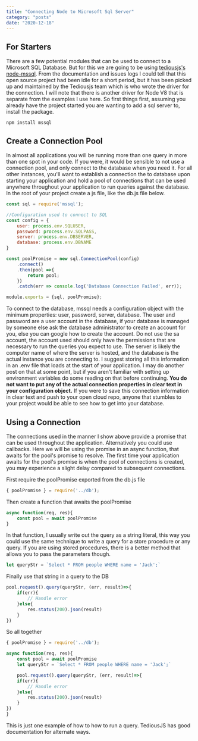 ```yaml
---
title: "Connecting Node to Microsoft Sql Server"
category: "posts"
date: "2020-12-18"
---
```


## For Starters

There are a few potential modules that can be used to connect to a Microsoft SQL Database. But for this we are going to be using [tediousjs's node-mssql](https://github.com/tediousjs/node-mssql). From the documentation and issues logs I could tell that this open source project had been idle for a short period, but it has been picked up and maintained by the Tediousjs team which is who wrote the driver for the connection. I will note that there is another driver for Node V8 that is separate from the examples I use here. So first things first, assuming you already have the project started you are wanting to add a sql server to, install the package.

```
npm install mssql
```

## Create a Connection Pool

In almost all applications you will be running more than one query in more than one spot in your code. If you were, it would be sensible to not use a connection pool, and only connect to the database when you need it. For all other instances, you'll want to establish a connection the to database upon starting your application and hold a pool of connections that can be used anywhere throughout your application to run queries against the database. In the root of your project create a js file, like the db.js file below.

```javascript
const sql = require('mssql');

//Configuration used to connect to SQL
const config = {
    user: process.env.SQLUSER,
    password: process.env.SQLPASS,
    server: process.env.DBSERVER,
    database: process.env.DBNAME
}

const poolPromise = new sql.ConnectionPool(config)
    .connect()
    .then(pool =>{
        return pool;
    })
    .catch(err => console.log('Database Connection Failed', err));

module.exports = {sql, poolPromise};
```

To connect to the database, mssql needs a configuration object with the minimum properties: user, password, server, database. The user and password are a user account in the database, if your database is managed by someone else ask the database administrator to create an account for you, else you can google how to create the account. Do not use the sa account, the account used should only have the permissions that are necessary to run the queries you expect to use. The server is likely the computer name of where the server is hosted, and the database is the actual instance you are connecting to. I suggest storing all this information in an .env file that loads at the start of your application. I may do another post on that at some point, but if you aren't familiar with setting up environment variables do some reading on that before continuing. __You do not want to put any of the actual connection properties in clear text in your configuration object.__ If you were to save this connection information in clear text and push to your open cloud repo, anyone that stumbles to your project would be able to see how to get into your database. 

## Using a Connection

The connections used in the manner I show above provide a promise that can be used throughout the application. Alternatively you could use callbacks. Here we will be using the promise in an async function, that awaits for the pool's promise to resolve. The first time your application awaits for the pool's promise is when the pool of connections is created, you may experience a slight delay compared to subsequent connections.

First require the poolPromise exported from the db.js file
```javascript
{ poolPromise } = require('../db');
```

Then create a function that awaits the poolPromise

```javascript
async function(req, res){
    const pool = await poolPromise
}
```

In that function, I usually write out the query as a string literal, this way you could use the same technique to write a query for a store procedure or any query. If you are using stored procedures, there is a better method that allows you to pass the parameters though.

```javascript
let queryStr = `Select * FROM people WHERE name = 'Jack';`
```

Finally use that string in a query to the DB

```javascript
pool.request().query(queryStr, (err, result)=>{
    if(err){
        // Handle error
    }else{
        res.status(200).json(result)
    }
})
```

So all together

```javascript
{ poolPromise } = require('../db');

async function(req, res){
    const pool = await poolPromise
    let queryStr = `Select * FROM people WHERE name = 'Jack';`

    pool.request().query(queryStr, (err, result)=>{
    if(err){
        // Handle error
    }else{
        res.status(200).json(result)
    }
})
}
```

This is just one example of how to how to run a query. TediousJS has good documentation for alternate ways.